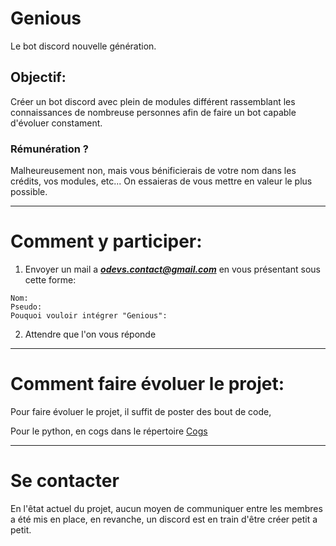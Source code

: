 # Genious
Le bot discord nouvelle génération.

## Objectif:
Créer un bot discord avec plein de modules différent rassemblant les connaissances de nombreuse personnes afin de faire un bot capable d'évoluer constament.

### Rémunération ?
Malheureusement non, mais vous bénificierais de votre nom dans les crédits, vos modules, etc...
On essaieras de vous mettre en valeur le plus possible.

___
# Comment y participer:
1. Envoyer un mail a _**odevs.contact@gmail.com**_ en vous présentant sous cette forme:
```
Nom:
Pseudo:
Pouquoi vouloir intégrer "Genious":
```
2. Attendre que l'on vous réponde

___
# Comment faire évoluer le projet:
Pour faire évoluer le projet, il suffit de poster des bout de code,

Pour le python, en cogs dans le répertoire [Cogs](Genious/cogs)

___
# Se contacter
En l'êtat actuel du projet, aucun moyen de communiquer entre les membres a été mis en place, en revanche, un discord est en train d'être créer petit a petit.
